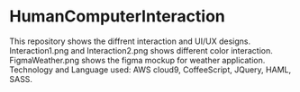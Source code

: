 # HumanComputerInteraction

This repository shows the diffrent interaction and UI/UX designs.  
Interaction1.png and Interaction2.png shows different color interaction.   
FigmaWeather.png shows the figma mockup for weather application.  
Technology and Language used: AWS cloud9, CoffeeScript, JQuery, HAML, SASS.
